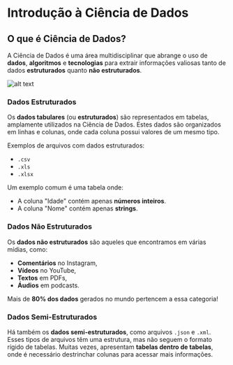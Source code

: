 # Introdução à Ciência de Dados

## O que é Ciência de Dados?
A Ciência de Dados é uma área multidisciplinar que abrange o uso de **dados**, **algoritmos** e **tecnologias** para extrair informações valiosas tanto de dados **estruturados** quanto **não estruturados**.

![alt text](image.png)

### Dados Estruturados
Os **dados tabulares** (ou **estruturados**) são representados em tabelas, amplamente utilizados na Ciência de Dados. Estes dados são organizados em linhas e colunas, onde cada coluna possui valores de um mesmo tipo.

Exemplos de arquivos com dados estruturados:
- `.csv`
- `.xls` 
- `.xlsx`

Um exemplo comum é uma tabela onde:
- A coluna "Idade" contém apenas **números inteiros**.
- A coluna "Nome" contém apenas **strings**.

### Dados Não Estruturados
Os **dados não estruturados** são aqueles que encontramos em várias mídias, como:
- **Comentários** no Instagram,
- **Vídeos** no YouTube,
- **Textos** em PDFs,
- **Áudios** em podcasts.

Mais de **80% dos dados** gerados no mundo pertencem a essa categoria!

### Dados Semi-Estruturados
Há também os **dados semi-estruturados**, como arquivos `.json` e `.xml`. Esses tipos de arquivos têm uma estrutura, mas não seguem o formato rígido de tabelas. Muitas vezes, apresentam **tabelas dentro de tabelas**, onde é necessário destrinchar colunas para acessar mais informações.



